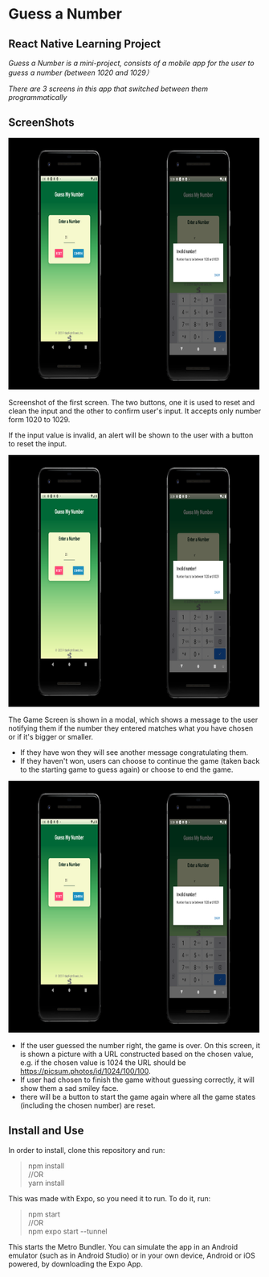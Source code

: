 
# Guess a Number
## React Native Learning Project

*Guess a Number is a mini-project, consists of a mobile app for the user to guess a number (between 1020 and 1029）*

*There are 3 screens in this app that switched between them programmatically*

## ScreenShots
<img src="https://github.com/yellow0125/hw1-guessing/blob/main/img/start.png" width="500" height="500" alt="startscreen"/>

Screenshot of the first screen. The two buttons, one it is used to reset and clean the input and the other to confirm user's input. It accepts only number form 1020 to 1029.

If the input value is invalid, an alert will be shown to the user with a button to reset the input. 

<img src="https://github.com/yellow0125/hw1-guessing/blob/main/img/start.png" width="500" height="500" alt="startscreen"/>    

The Game Screen is shown in a modal, which shows a message to the user notifying them if the number they entered matches what you have chosen or if it's bigger or smaller.   
- If they have won they will see another message congratulating them.  
- If they haven't won, users can choose to continue the game (taken back to the starting game to guess again) or choose to end the game. 

<img src="https://github.com/yellow0125/hw1-guessing/blob/main/img/start.png" width="500" height="500" alt="startscreen"/>    

- If the user guessed the number right, the game is over. On this screen, it is shown a picture with a URL constructed based on the chosen value, e.g. if the chosen value is 1024 the URL should be https://picsum.photos/id/1024/100/100.
- If user had chosen to finish the game without guessing correctly, it will show them a sad smiley face.
- there will be a button to start the game again where all the game states (including the chosen number) are reset.

## Install and Use

In order to install, clone this repository and run:

> npm install  
//OR  
>yarn install

This was made with Expo, so you need it to run. To do it, run:
> npm start  
 //OR  
> npm expo start --tunnel

This starts the Metro Bundler. You can simulate the app in an Android emulator (such as in Android Studio) or in your own device, Android or iOS powered, by downloading the Expo App.
